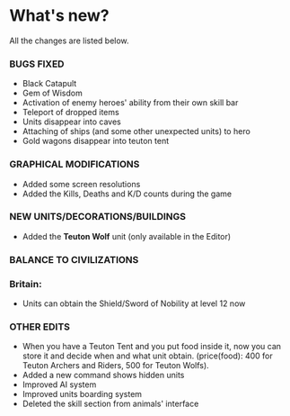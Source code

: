 # What's new?

All the changes are listed below.

### BUGS FIXED

* Black Catapult 
* Gem of Wisdom
* Activation of enemy heroes' ability from their own skill bar
* Teleport of dropped items
* Units disappear into caves
* Attaching of ships (and some other unexpected units) to hero
* Gold wagons disappear into teuton tent

### GRAPHICAL MODIFICATIONS

* Added some screen resolutions
* Added the Kills, Deaths and K/D counts during the game

### NEW UNITS/DECORATIONS/BUILDINGS

* Added the **Teuton Wolf** unit (only available in the Editor)

### BALANCE TO CIVILIZATIONS

### Britain:
* Units can obtain the Shield/Sword of Nobility at level 12 now

### OTHER EDITS

* When you have a Teuton Tent and you put food inside it, now you can store it and decide when and what unit obtain. (price(food): 400 for Teuton Archers and Riders, 500 for Teuton Wolfs).
* Added a new command shows hidden units
* Improved AI system
* Improved units boarding system
* Deleted the skill section from animals' interface

